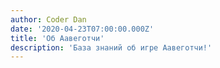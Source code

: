 ```yaml
---
author: Coder Dan
date: '2020-04-23T07:00:00.000Z'
title: 'Об Аавеготчи'
description: 'База знаний об игре Аавеготчи!'
---
```


